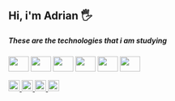## Hi, i'm Adrian 🖐
##### These are the technologies that i am studying
<div style="display: inline_block">
  <img align="center" height="30" width="40" src="https://cdn.jsdelivr.net/gh/devicons/devicon/icons/html5/html5-original-wordmark.svg" />
  <img align="center" height="30" width="40" src="https://cdn.jsdelivr.net/gh/devicons/devicon/icons/css3/css3-original-wordmark.svg" />
  <img align="center" height="30" width="40" src="https://cdn.jsdelivr.net/gh/devicons/devicon/icons/javascript/javascript-original.svg" />
  <img align="center" height="30" width="40" src="https://cdn.jsdelivr.net/gh/devicons/devicon/icons/typescript/typescript-original.svg" />
  <img align="center" height="30" width="40" src="https://cdn.jsdelivr.net/gh/devicons/devicon/icons/react/react-original.svg" />
  <img align="center" height="30" width="40" src="https://cdn.jsdelivr.net/gh/devicons/devicon/icons/nodejs/nodejs-original.svg" />
<!--   <img align="center" height="30" width="30" src="https://creazilla-store.fra1.digitaloceanspaces.com/icons/3256965/file-type-prisma-icon-md.png" /> -->
<!--   <img align="center" height="30" width="40" src="https://cdn.jsdelivr.net/gh/devicons/devicon/icons/docker/docker-plain.svg" />   -->
</div>
<br>
<div>
  <a href="instagram.com/adrianmdeiros/" >
    <img height="22px" src="https://img.shields.io/badge/Instagram-E4405F?style=for-the-badge&logo=instagram&logoColor=white" />
  </a>
  <a href="mailto:lima.adrian13@gmail.com" >
    <img height="22px" src="https://img.shields.io/badge/Gmail-E4405F?style=for-the-badge&logo=gmail&color=darkred&logoColor=white" />
  </a>
  <a href="https://twitter.com/adrianmdeiros" >
    <img height="22px" src="https://img.shields.io/badge/Twitter-E4405F?style=for-the-badge&logo=x&color=white&logoColor=black" />
  </a>
  <a href="https://www.linkedin.com/in/adrian-medeiros" >
    <img height="22px" src="https://img.shields.io/badge/Linkedin-E4405F?style=for-the-badge&logo=linkedin&color=blue&logoColor=white" />
  </a>
<!--   <a href="https://www.linkedin.com/in/adrian-medeiros" >
    <img height="22px" src="https://img.shields.io/badge/Linkedin-E4405F?style=for-the-badge&logo=linkedin&color=darkblue&logoColor=white" />
  </a> -->
</div>

